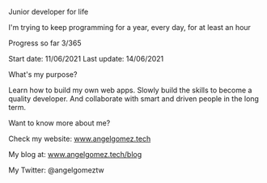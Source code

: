 Junior developer for life

I'm trying to keep programming for a year, every day, for at least an hour

Progress so far 3/365

Start date: 11/06/2021
Last update: 14/06/2021

What's my purpose?

Learn how to build my own web apps. Slowly build the skills to become a quality developer. And collaborate with smart and driven people in the long term.

Want to know more about me?

Check my website: www.angelgomez.tech

My blog at: www.angelgomez.tech/blog

My Twitter: @angelgomeztw
